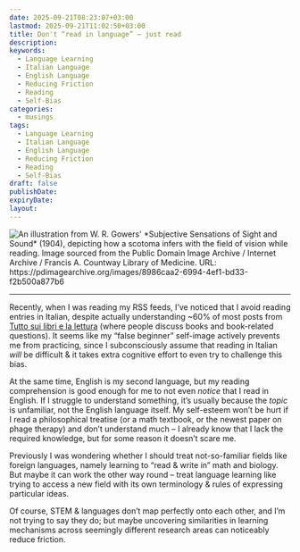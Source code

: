 ```yaml
---
date: 2025-09-21T08:23:07+03:00
lastmod: 2025-09-21T11:02:50+03:00
title: Don't “read in language” – just read
description:
keywords:
  - Language Learning
  - Italian Language
  - English Language
  - Reducing Friction
  - Reading
  - Self-Bias
categories:
  - musings
tags:
  - Language Learning
  - Italian Language
  - English Language
  - Reducing Friction
  - Reading
  - Self-Bias
draft: false
publishDate:
expiryDate:
layout:
---
```


![](feature.jpg "An illustration from W. R. Gowers' *Subjective Sensations of Sight and Sound* (1904), depicting how a scotoma infers with the field of vision while reading. Image sourced from the Public Domain Image Archive / Internet Archive / Francis A. Countway Library of Medicine. URL: https://pdimagearchive.org/images/8986caa2-6994-4ef1-bd33-f2b500a877b6")

---

Recently, when I was reading my RSS feeds, I’ve noticed that I avoid reading entries in Italian, despite actually understanding ~60% of most posts from [Tutto sui libri e la lettura](https://www.reddit.com/r/Libri/) (where people discuss books and book-related questions). It seems like my “false beginner” self-image actively prevents me from practicing, since I subconsciously assume that reading in Italian *will* be difficult & it takes extra cognitive effort to even try to challenge this bias.

At the same time, English is my second language, but my reading comprehension is good enough for me to not even *notice* that I read in English. If I struggle to understand something, it’s usually because the *topic* is unfamiliar, not the English language itself. My self-esteem won’t be hurt if I read a philosophical treatise (or a math textbook, or the newest paper on phage therapy) and don’t understand much – I already know that I lack the required knowledge, but for some reason it doesn’t scare me.

Previously I was wondering whether I should treat not-so-familiar fields like foreign languages, namely learning to “read & write in” math and biology. But maybe it can work the other way round – treat language learning like trying to access a new field with its own terminology & rules of expressing particular ideas.

Of course, STEM & languages don’t map perfectly onto each other, and I’m not trying to say they do; but maybe uncovering similarities in learning mechanisms across seemingly different research areas can noticeably reduce friction.
